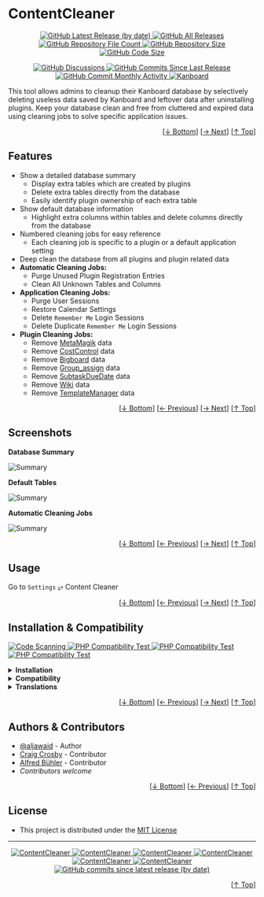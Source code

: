 <h1 name="user-content-readme-top">ContentCleaner</h1>
<p align="center">
    <a href="https://github.com/aljawaid/ContentCleaner/releases">
        <img src="https://img.shields.io/github/v/release/aljawaid/ContentCleaner?style=for-the-badge&color=brightgreen" alt="GitHub Latest Release (by date)" title="GitHub Latest Release (by date)">
    </a>
    <a href="https://github.com/aljawaid/ContentCleaner/releases">
        <img src="https://img.shields.io/github/downloads/aljawaid/ContentCleaner/total?style=for-the-badge&color=orange" alt="GitHub All Releases" title="GitHub All Downloads">
    </a>
    <a href="https://github.com/aljawaid/ContentCleaner/releases">
        <img src="https://img.shields.io/github/directory-file-count/aljawaid/ContentCleaner?style=for-the-badge&color=orange" alt="GitHub Repository File Count" title="GitHub Repository File Count">
    </a>
    <a href="https://github.com/aljawaid/ContentCleaner/releases">
        <img src="https://img.shields.io/github/repo-size/aljawaid/ContentCleaner?style=for-the-badge&color=orange" alt="GitHub Repository Size" title="GitHub Repository Size">
    </a>
    <a href="https://github.com/aljawaid/ContentCleaner/releases">
        <img src="https://img.shields.io/github/languages/code-size/aljawaid/ContentCleaner?style=for-the-badge&color=orange" alt="GitHub Code Size" title="GitHub Code Size">
    </a>
</p>
<p align="center">
    <a href="https://github.com/aljawaid/ContentCleaner/discussions">
        <img src="https://img.shields.io/github/discussions/aljawaid/ContentCleaner?style=for-the-badge&color=blue" alt="GitHub Discussions" title="Read Discussions">
    </a>
    <a href="https://github.com/aljawaid/ContentCleaner/compare">
        <img src="https://img.shields.io/github/commits-since/aljawaid/ContentCleaner/latest?include_prereleases&style=for-the-badge&color=blue" alt="GitHub Commits Since Last Release" title="GitHub Commits Since Last Release">
    </a>
    <a href="https://github.com/aljawaid/ContentCleaner/compare">
        <img src="https://img.shields.io/github/commit-activity/m/aljawaid/ContentCleaner?style=for-the-badge&color=blue" alt="GitHub Commit Monthly Activity" title="GitHub Commit Monthly Activity">
    </a>
    <a href="https://github.com/kanboard/kanboard" title="Kanboard - Kanban Project Management Software">
        <img src="https://img.shields.io/badge/Plugin%20for-kanboard-D40000?style=for-the-badge&labelColor=000000" alt="Kanboard">
    </a>
</p>

This tool allows admins to cleanup their Kanboard database by selectively deleting useless data saved by Kanboard and leftover data after uninstalling plugins. Keep your database clean and free from cluttered and expired data using cleaning jobs to solve specific application issues.

<p align="right">[<a href="#user-content-readme-bottom">&#8595; Bottom</a>] [<a href="#screenshots">&#8594; Next</a>] [<a href="#user-content-readme-top">&#8593; Top</a>]</p>

## Features

- Show a detailed database summary
  - Display extra tables which are created by plugins
  - Delete extra tables directly from the database
  - Easily identify plugin ownership of each extra table
- Show default database information
  - Highlight extra columns within tables and delete columns directly from the database
- Numbered cleaning jobs for easy reference
  - Each cleaning job is specific to a plugin or a default application setting
- Deep clean the database from all plugins and plugin related data
- **Automatic Cleaning Jobs:**
  - Purge Unused Plugin Registration Entries
  - Clean All Unknown Tables and Columns
- **Application Cleaning Jobs:**
  - Purge User Sessions
  - Restore Calendar Settings
  - Delete `Remember Me` Login Sessions
  - Delete Duplicate `Remember Me` Login Sessions
- **Plugin Cleaning Jobs:**
  - Remove [MetaMagik](https://github.com/creecros/MetaMagik "A Kanboard plugin") data
  - Remove [CostControl](https://github.com/aljawaid/CostControl "A Kanboard plugin") data
  - Remove [Bigboard](https://github.com/BlueTeck/kanboard_plugin_bigboard "A Kanboard plugin") data
  - Remove [Group_assign](https://github.com/creecros/Group_assign "A Kanboard plugin") data
  - Remove [SubtaskDueDate](https://github.com/eSkiSo/Subtaskdate "A Kanboard plugin") data
  - Remove [Wiki](https://github.com/funktechno/kanboard-plugin-wiki "A Kanboard plugin") data
  - Remove [TemplateManager](https://github.com/aljawaid/TemplateManager "A Kanboard plugin") data

<p align="right">[<a href="#user-content-readme-bottom">&#8595; Bottom</a>] [<a href="#features">&#8592; Previous</a>] [<a href="#usage">&#8594; Next</a>] [<a href="#user-content-readme-top">&#8593; Top</a>]</p>

## Screenshots

**Database Summary**  

![Summary](../master/Screenshots/screenshot-summary.png "Database Summary")

**Default Tables**  

![Summary](../master/Screenshots/screenshot-default-tables.png "Default Tables")

**Automatic Cleaning Jobs**  

![Summary](../master/Screenshots/screenshot-auto-cleaning-jobs.png "Automatic Cleaning Jobs")

<p align="right">[<a href="#user-content-readme-bottom">&#8595; Bottom</a>] [<a href="#features">&#8592; Previous</a>] [<a href="#installation--compatibility">&#8594; Next</a>] [<a href="#user-content-readme-top">&#8593; Top</a>]</p>

## Usage

Go to `Settings` &#10562; Content Cleaner

<p align="right">[<a href="#user-content-readme-bottom">&#8595; Bottom</a>] [<a href="#screenshots">&#8592; Previous</a>] [<a href="#authors--contributors">&#8594; Next</a>] [<a href="#user-content-readme-top">&#8593; Top</a>]</p>

## Installation & Compatibility

<p align="left">
    <a href="https://github.com/aljawaid/ContentCleaner/actions/workflows/linter.yml">
        <img src="https://github.com/aljawaid/ContentCleaner/actions/workflows/linter.yml/badge.svg?branch=master&event=push" alt="Code Scanning" title="View Test">
    </a>
    <a href="https://github.com/aljawaid/ContentCleaner/actions/workflows/php-compatibility-7.4.yaml">
        <img src="https://github.com/aljawaid/ContentCleaner/actions/workflows/php-compatibility-7.4.yaml/badge.svg?branch=master&event=push" alt="PHP Compatibility Test" title="View Test">
    </a>
    <a href="https://github.com/aljawaid/ContentCleaner/actions/workflows/php-compatibility-8.0.yaml">
        <img src="https://github.com/aljawaid/ContentCleaner/actions/workflows/php-compatibility-8.0.yaml/badge.svg?branch=master&event=push" alt="PHP Compatibility Test" title="View Test">
    </a>
    <a href="https://github.com/aljawaid/ContentCleaner/actions/workflows/php-compatibility-8.2.yaml">
        <img src="https://github.com/aljawaid/ContentCleaner/actions/workflows/php-compatibility-8.2.yaml/badge.svg?branch=master&event=push" alt="PHP Compatibility Test" title="View Test">
    </a>
</p>

<details>
    <summary><strong>Installation</strong></summary>

- Install via the **[Kanboard](https://github.com/kanboard/kanboard "Kanboard - Kanban Project Management Software") Plugin Directory** or see [INSTALL.md](../master/INSTALL.md)
- Read the full [**Changelog**](../master/changelog.md "See changes") to see the latest updates

</details>
<details>
    <summary><strong>Compatibility</strong></summary>

- Requires [Kanboard](https://github.com/kanboard/kanboard "Kanboard - Kanban Project Management Software") ≥`1.2.20`
- **Other Plugins & Action Plugins**
  - _No known issues_
  - Compatible with [PluginManager](https://github.com/aljawaid/PluginManager)
- **Core Files & Templates**
  - _No template overrides_
  - _No database changes are made by this plugin other than the deletion of database content_
  - MS SQL databases are not supported

</details>
<details>
    <summary><strong>Translations</strong></summary>

- _Starter template available_

</details>

<p align="right">[<a href="#user-content-readme-bottom">&#8595; Bottom</a>] [<a href="#usage">&#8592; Previous</a>] [<a href="#license">&#8594; Next</a>] [<a href="#user-content-readme-top">&#8593; Top</a>]</p>

## Authors & Contributors

- [@aljawaid](https://github.com/aljawaid) - Author
- [Craig Crosby](https://github.com/creecros) - Contributor
- [Alfred Bühler](https://github.com/alfredbuehler) - Contributor
- _Contributors welcome_

<p align="right">[<a href="#user-content-readme-bottom">&#8595; Bottom</a>] [<a href="#installation--compatibility">&#8592; Previous</a>] [<a href="#user-content-readme-top">&#8593; Top</a>]</p>

## License

- This project is distributed under the [MIT License](../master/LICENSE "Read The MIT license")

---

<p align="center">
    <a href="https://github.com/aljawaid/ContentCleaner/stargazers" title="View Stargazers">
        <img src="https://img.shields.io/github/stars/aljawaid/ContentCleaner?logo=github&style=flat-square" alt="ContentCleaner">
    </a>
    <a href="https://github.com/aljawaid/ContentCleaner/forks" title="See Forks">
        <img src="https://img.shields.io/github/forks/aljawaid/ContentCleaner?logo=github&style=flat-square" alt="ContentCleaner">
    </a>
    <a href="https://github.com/aljawaid/ContentCleaner/blob/master/LICENSE" title="Read License">
        <img src="https://img.shields.io/github/license/aljawaid/ContentCleaner?style=flat-square" alt="ContentCleaner">
    </a>
    <a href="https://github.com/aljawaid/ContentCleaner/issues" title="Open Issues">
        <img src="https://img.shields.io/github/issues-raw/aljawaid/ContentCleaner?style=flat-square" alt="ContentCleaner">
    </a>
    <a href="https://github.com/aljawaid/ContentCleaner/issues?q=is%3Aissue+is%3Aclosed" title="Closed Issues">
        <img src="https://img.shields.io/github/issues-closed/aljawaid/ContentCleaner?style=flat-square" alt="ContentCleaner">
    </a>
    <a href="https://github.com/aljawaid/ContentCleaner/discussions" title="Read Discussions">
        <img src="https://img.shields.io/github/discussions/aljawaid/ContentCleaner?style=flat-square" alt="ContentCleaner">
    </a>
    <a href="https://github.com/aljawaid/ContentCleaner/compare/" title="Latest Commits">
        <img alt="GitHub commits since latest release (by date)" src="https://img.shields.io/github/commits-since/aljawaid/ContentCleaner/latest?style=flat-square">
    </a>
</p>
<p align="right">[<a href="#user-content-readme-top">&#8593; Top</a>]</p>
<a name="user-content-readme-bottom"></a>
